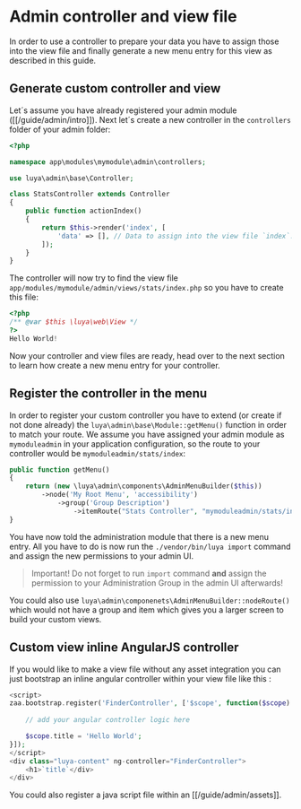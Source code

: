 # Admin controller and view file

In order to use a controller to prepare your data you have to assign those into the view file and finally generate a new menu entry for this view as described in this guide.

## Generate custom controller and view

Let´s assume you have already registered your admin module ([[/guide/admin/intro]]). Next let´s create a new controller in the `controllers` folder of your admin folder:

```php
<?php

namespace app\modules\mymodule\admin\controllers;

use luya\admin\base\Controller;

class StatsController extends Controller
{
    public function actionIndex()
    {
        return $this->render('index', [
            'data' => [], // Data to assign into the view file `index`.
        ]);
    }
}
```

The controller will now try to find the view file `app/modules/mymodule/admin/views/stats/index.php` so you have to create this file:

```php
<?php
/** @var $this \luya\web\View */
?>
Hello World!
```

Now your controller and view files are ready, head over to the next section to learn how create a new menu entry for your controller.

## Register the controller in the menu

In order to register your custom controller you have to extend (or create if not done already) the `luya\admin\base\Module::getMenu()` function in order to match your route. We assume you have assigned your admin module as `mymoduleadmin` in your application configuration, so the route to your controller would be `mymoduleadmin/stats/index`: 

```php
public function getMenu()
{
    return (new \luya\admin\components\AdminMenuBuilder($this))
        ->node('My Root Menu', 'accessibility')
            ->group('Group Description')
                ->itemRoute("Stats Controller", "mymoduleadmin/stats/index", "poll"); // icons like poll: https://material.io/icons/
}
```

You have now told the administration module that there is a new menu entry. All you have to do is now run the `./vendor/bin/luya import` command and assign the new permissions to your admin UI.

> Important! Do not forget to run `import` command **and** assign the permission to your Administration Group in the admin UI afterwards!

You could also use `luya\admin\componenets\AdminMenuBuilder::nodeRoute()` which would not have a group and item which gives you a larger screen to build your custom views.

## Custom view inline AngularJS controller

If you would like to make a view file without any asset integration you can just bootstrap an inline angular controller within your view file like this :

```php
<script>
zaa.bootstrap.register('FinderController', ['$scope', function($scope) {
    
    // add your angular controller logic here

    $scope.title = 'Hello World';    
}]);
</script>
<div class="luya-content" ng-controller="FinderController">
    <h1>`title`</div>
</div>
```

You could also register a java script file within an [[/guide/admin/assets]].
